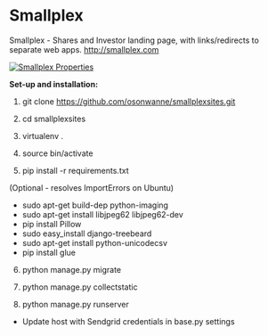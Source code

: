 # Smallplex
Smallplex - Shares and Investor landing page, with links/redirects to separate web apps. http://smallplex.com

[![Smallplex Properties](https://s3-us-west-2.amazonaws.com/smallplex/SmallplexSites.PNG "Websites")](http://smallplex.com)

**Set-up and installation:**

1. git clone https://github.com/osonwanne/smallplexsites.git

2. cd smallplexsites

3. virtualenv .

4. source bin/activate

5. pip install -r requirements.txt

(Optional - resolves ImportErrors on Ubuntu)
* sudo apt-get build-dep python-imaging
* sudo apt-get install libjpeg62 libjpeg62-dev
* pip install Pillow
* sudo easy_install django-treebeard 
* sudo apt-get install python-unicodecsv
* pip install glue

6. python manage.py migrate

7. python manage.py collectstatic

8. python manage.py runserver

* Update host with Sendgrid credentials in base.py settings
